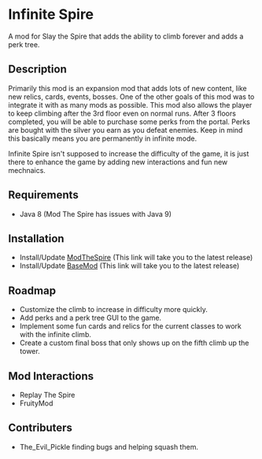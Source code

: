 # Infinite Spire
A mod for Slay the Spire that adds the ability to climb forever and adds a perk tree.

## Description
Primarily this mod is an expansion mod that adds lots of new content, like new relics, cards, events, bosses. One of the other goals of this mod was to integrate it with as many mods as possible. This mod also allows the player to keep climbing after the 3rd floor even on normal runs. After 3 floors completed, you will be able to purchase some perks from the portal. Perks are bought with the silver you earn as you defeat enemies. Keep in mind this basically means you are permanently in infinite mode.

Infinite Spire isn't supposed to increase the difficulty of the game, it is just there to enhance the game by adding new interactions and fun new mechnaics.

## Requirements
- Java 8 (Mod The Spire has issues with Java 9)

## Installation
- Install/Update [ModTheSpire](https://github.com/kiooeht/ModTheSpire/releases/latest) (This link will take you to the latest release)
- Install/Update [BaseMod](https://github.com/daviscook477/BaseMod/releases/latest) (This link will take you to the latest release)

## Roadmap
- Customize the climb to increase in difficulty more quickly.
- Add perks and a perk tree GUI to the game.
- Implement some fun cards and relics for the current classes to work with the infinite climb.
- Create a custom final boss that only shows up on the fifth climb up the tower.

## Mod Interactions
- Replay The Spire
- FruityMod

## Contributers
- The_Evil_Pickle finding bugs and helping squash them.
